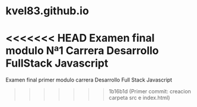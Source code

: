 # kvel83.github.io
<<<<<<< HEAD
Examen final modulo Nª1 Carrera Desarrollo FullStack Javascript
=======
Examen final primer modulo carrera Desarrollo Full Stack Javascript
>>>>>>> 1b16b1d (Primer commit: creacion carpeta src e index.html)
